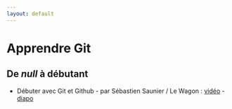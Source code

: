 ```yaml
---
layout: default
---
```



# Apprendre Git

## De _null_ à débutant

+ Débuter avec Git et Github - par Sébastien Saunier / Le Wagon : [vidéo](https://www.youtube.com/watch?v=V6Zo68uQPqE) - [diapo](http://sebastien.saunier.me/git-intro/#/)
